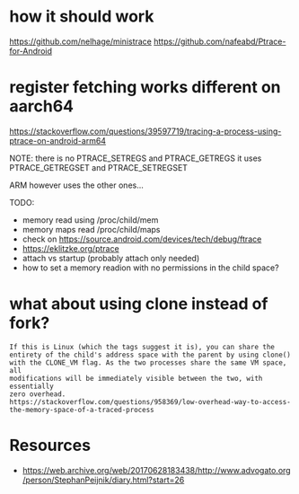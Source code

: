 # how it should work

https://github.com/nelhage/ministrace
https://github.com/nafeabd/Ptrace-for-Android

# register fetching works different on aarch64
https://stackoverflow.com/questions/39597719/tracing-a-process-using-ptrace-on-android-arm64

NOTE:
there is no PTRACE_SETREGS and PTRACE_GETREGS it uses
PTRACE_GETREGSET and PTRACE_SETREGSET

ARM however uses the other ones...

TODO:
* memory read using /proc/child/mem
* memory maps read  /proc/child/maps
* check on https://source.android.com/devices/tech/debug/ftrace
* https://eklitzke.org/ptrace
* attach vs startup (probably attach only needed)
* how to set a memory readion with no permissions in the child space?

# what about using clone instead of fork?
```
If this is Linux (which the tags suggest it is), you can share the
entirety of the child's address space with the parent by using clone()
with the CLONE_VM flag. As the two processes share the same VM space, all
modifications will be immediately visible between the two, with essentially
zero overhead.
https://stackoverflow.com/questions/958369/low-overhead-way-to-access-the-memory-space-of-a-traced-process
```

# Resources
* https://web.archive.org/web/20170628183438/http://www.advogato.org/person/StephanPeijnik/diary.html?start=26


